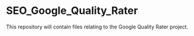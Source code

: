 # SEO_Google_Quality_Rater
This repository will contain files relating to the Google Quality Rater project.
